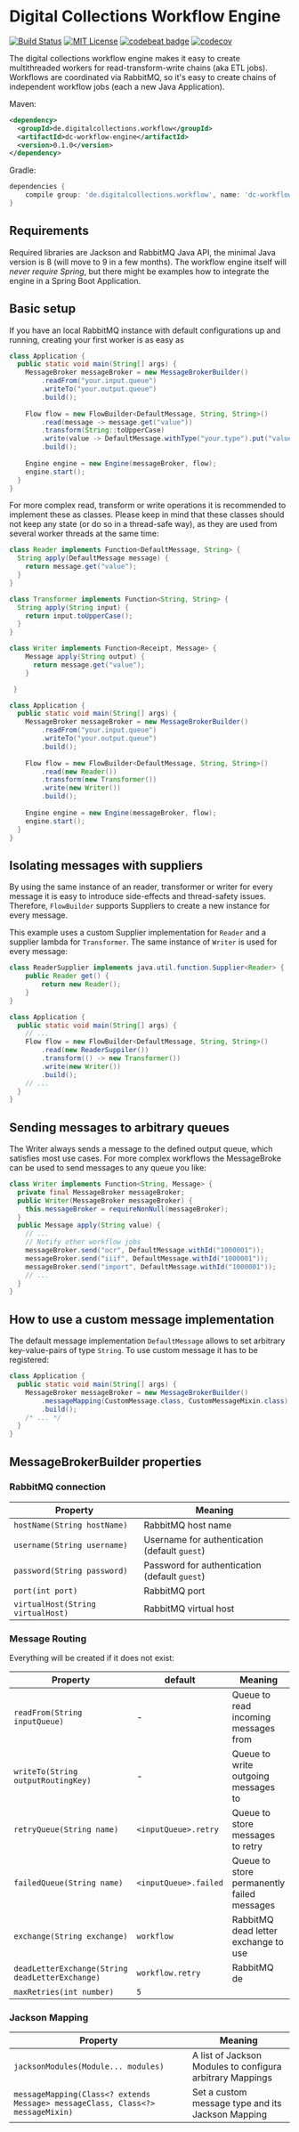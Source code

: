 # Digital Collections Workflow Engine

[![Build Status](https://www.travis-ci.org/dbmdz/workflow.svg?branch=master)](https://www.travis-ci.org/dbmdz/workflow)
[![MIT License](https://img.shields.io/badge/license-MIT-blue.svg)](LICENSE)
[![codebeat badge](https://codebeat.co/badges/8a7dab47-377e-428f-a46e-e3f9fb6cf68d)](https://codebeat.co/projects/github-com-dbmdz-workflow-master)
[![codecov](https://codecov.io/gh/dbmdz/workflow/branch/master/graph/badge.svg)](https://codecov.io/gh/dbmdz/workflow)


The digital collections workflow engine makes it easy to create multithreaded workers for read-transform-write chains (aka ETL jobs). Workflows are coordinated via RabbitMQ, so it's easy to create chains of independent workflow jobs (each a new Java Application).

Maven:

```xml
<dependency>
  <groupId>de.digitalcollections.workflow</groupId>
  <artifactId>dc-workflow-engine</artifactId>
  <version>0.1.0</version>
</dependency>
```

Gradle:

```groovy
dependencies {
    compile group: 'de.digitalcollections.workflow', name: 'dc-workflow-engine', version: '0.0.1-SNAPSHOT'
}
``` 
 
 
## Requirements
 
Required libraries are Jackson and RabbitMQ Java API, the minimal Java version is 8 (will move to 9 in a few months). The workflow engine itself will *never require Spring*, but there might be examples how to integrate the engine in a Spring Boot Application. 


## Basic setup

If you have an local RabbitMQ instance with default configurations up and running, creating your first worker is as easy as

```java
class Application {
  public static void main(String[] args) {
    MessageBroker messageBroker = new MessageBrokerBuilder()
        .readFrom("your.input.queue")
        .writeTo("your.output.queue")
        .build();
    
    Flow flow = new FlowBuilder<DefaultMessage, String, String>()
        .read(message -> message.get("value"))
        .transform(String::toUpperCase)
        .write(value -> DefaultMessage.withType("your.type").put("value", value))
        .build();
    
    Engine engine = new Engine(messageBroker, flow);
    engine.start();
  }
}
```

For more complex read, transform or write operations it is recommended to implement these as classes. Please keep in mind that these classes should not keep any state (or do so in a thread-safe way), as they are used from several worker threads at the same time:

```java
class Reader implements Function<DefaultMessage, String> {
  String apply(DefaultMessage message) {
    return message.get("value");
  }
}

class Transformer implements Function<String, String> {
  String apply(String input) {
    return input.toUpperCase();
  }  
}

class Writer implements Function<Receipt, Message> { 
    Message apply(String output) {
      return message.get("value");
    }

 }

class Application {
  public static void main(String[] args) {
    MessageBroker messageBroker = new MessageBrokerBuilder()
        .readFrom("your.input.queue")
        .writeTo("your.output.queue")
        .build();
    
    Flow flow = new FlowBuilder<DefaultMessage, String, String>()
        .read(new Reader())
        .transform(new Transformer())
        .write(new Writer())
        .build();
    
    Engine engine = new Engine(messageBroker, flow);
    engine.start();
  }
}
```

## Isolating messages with suppliers

By using the same instance of an reader, transformer or writer for every message it is easy to introduce side-effects and thread-safety issues. Therefore, `FlowBuilder` supports Suppliers to create a new instance for every message.  

This example uses a custom Supplier implementation for `Reader` and a supplier lambda for `Transformer`. The same instance of `Writer` is used for every message:

```java
class ReaderSupplier implements java.util.function.Supplier<Reader> {
    public Reader get() {
        return new Reader();
    }
}

class Application {
  public static void main(String[] args) {
    // ...
    Flow flow = new FlowBuilder<DefaultMessage, String, String>()
        .read(new ReaderSuppiler())
        .transform(() -> new Transformer())
        .write(new Writer())
        .build();
    // ...
  }
}
```  

## Sending messages to arbitrary queues

The Writer always sends a message to the defined output queue, which satisfies most use cases. For more complex workflows the MessageBroke can be used to send messages to any queue you like:

```java
class Writer implements Function<String, Message> {
  private final MessageBroker messageBroker;
  public Writer(MessageBroker messageBroker) {
    this.messageBroker = requireNonNull(messageBroker);
  }
  public Message apply(String value) {
    // ...
    // Notify other workflow jobs
    messageBroker.send("ocr", DefaultMessage.withId("1000001"));
    messageBroker.send("iiif", DefaultMessage.withId("1000001"));
    messageBroker.send("import", DefaultMessage.withId("1000001"));
    // ...
  }
}
```


## How to use a custom message implementation

The default message implementation `DefaultMessage` allows to set arbitrary key-value-pairs of type `String`. To use custom message it has to be registered:

```java
class Application {
  public static void main(String[] args) {
    MessageBroker messageBroker = new MessageBrokerBuilder()
        .messageMapping(CustomMessage.class, CustomMessageMixin.class)
        .build();
    /* ... */
  }
}
```  

## MessageBrokerBuilder properties

### RabbitMQ connection

| Property                          | Meaning                                       |
| --------------------------------- | --------------------------------------------- | 
| `hostName(String hostName)`       | RabbitMQ host name                            |
| `username(String username)`       | Username for authentication (default `guest`) |
| `password(String password)`       | Password for authentication (default `guest`) |
| `port(int port)`                  | RabbitMQ port                                 |
| `virtualHost(String virtualHost)` | RabbitMQ virtual host                         |

### Message Routing

Everything will be created if it does not exist:

| Property                                        | default               | Meaning     |
| ----------------------------------------------- | --------------------- | ------------------------------------------ | 
| `readFrom(String inputQueue)`                   | -                     | Queue to read incoming messages from       |
| `writeTo(String outputRoutingKey)`              | -                     | Queue to write outgoing messages to        |
| `retryQueue(String name)`                       | `<inputQueue>.retry`  | Queue to store messages to retry           |
| `failedQueue(String name)`                      | `<inputQueue>.failed` | Queue to store permanently failed messages |
| `exchange(String exchange)`                     | `workflow`            | RabbitMQ dead letter exchange to use       |
| `deadLetterExchange(String deadLetterExchange)` | `workflow.retry`      | RabbitMQ de                                |
| `maxRetries(int number)`                        | `5`                   |                                            |

### Jackson Mapping

| Property                                                                       | Meaning                                                   |
| ------------------------------------------------------------------------------ | --------------------------------------------------------- |
| `jacksonModules(Module... modules)`                                            | A list of Jackson Modules to configura arbitrary Mappings |
| `messageMapping(Class<? extends Message> messageClass, Class<?> messageMixin)` | Set a custom message type and its Jackson Mapping         |
